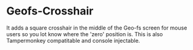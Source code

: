 # Geofs-Crosshair
It adds a square crosshair in the middle of the Geo-fs screen for mouse users so you lot know where the 'zero' position is.
This is also Tampermonkey compatitable and console injectable.
